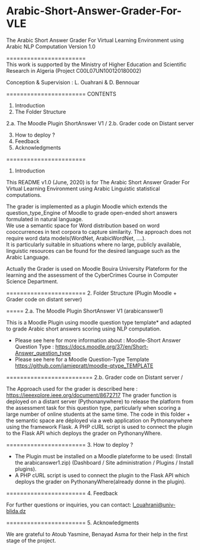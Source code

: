 # Arabic-Short-Answer-Grader-For-VLE
 
The Arabic Short Answer Grader For Virtual Learning Environment using Arabic NLP Computation 
                                    Version 1.0
                                    
=======================        
This work is supported by the Ministry of Higher Education
and Scientific Research in Algeria (Project C00L07UN100120180002)
 
Conception & Supervision : L. Ouahrani & D. Bennouar

=======================
CONTENTS
1. Introduction
2. The Folder Structure

2.a. The Moodle Plugin ShortAnswer V1 /
2.b. Grader code on Distant server

3. How to deploy ?
4. Feedback
5. Acknowledgments


=======================
1. Introduction

This README v1.0 (June, 2020) is for The Arabic Short Answer Grader For Virtual Learning Environment 
using Arabic Linguistic statistical computations.

The grader is implemented as a plugin Moodle which extends the question_type_Engine of Moodle to grade open-ended short answers
formulated in natural language.   
We use a semantic space for Word distribution based on word cooccurrences in text corpora to capture similarity. 
The approach does not require word data models(WordNet, ArabicWordNet,  ....).  
It is particularly suitable in situations where no large, publicly available, linguistic resources can be found
for the desired language such as the Arabic Language. 
 
Actually the Grader is used on Moodle Bouira University Plateform for the learning and the assessment of 
the CyberCrimes Course in Computer Science Department.

=======================
2. Folder Structure (Plugin Moodle + Grader code on distant server)

=====
2.a. The Moodle Plugin ShortAnswer V1 (arabicanswer1) 

This is a Moodle Plugin using  moodle question type template* and adapted to grade Arabic short answers scoring using NLP computation. 

* Please see here for more information about : Moodle-Short Answer Question Type : 
https://docs.moodle.org/37/en/Short-Answer_question_type
* Please see here for a Moodle Question-Type Template https://github.com/jamiepratt/moodle-qtype_TEMPLATE

=========================
2.b. Grader code on Distant server /

The Approach used for the grader is described here : https://ieeexplore.ieee.org/document/8672717
The grader function is deployed on a distant server (Pythonanywhere) to release the platform 
from the assessment task for this question type, 
particularly when scoring a large number of online students at the same time.
The code in this folder + the semantic space are déployed via a web application on Pythonanywhere using the framework Flask.
A PHP cURL script is used to connect the plugin to the Flask API which deploys the grader on PythonanyWhere. 

=======================
3. How to deploy ?

- The Plugin must be installed on a Moodle plateforme to be used:
(Install the arabicanswer1.zip)
  (Dashboard / Site administration / Plugins / Install plugins). 
- A PHP cURL script is used to connect the plugin to the Flask API which deploys the grader on PythonanyWhere(already donne in the plugin).

=======================
4. Feedback

For further questions or inquiries, you can contact:
l_ouahrani@univ-blida.dz  
 
=======================
5. Acknowledgments

We are grateful to Atoub Yasmine, Benayad Asma for their help in the first stage of the project.  
